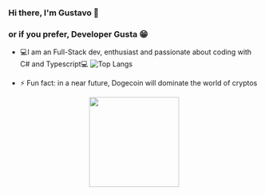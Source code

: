 ### Hi there, I'm Gustavo 👋
### or if you prefer, Developer Gusta 😁

- 💻I am an Full-Stack dev, enthusiast and passionate about coding with C# and Typescript💻
![Top Langs](https://github-readme-stats.vercel.app/api/top-langs/?username=developergusta&hide=TeX&layout=compact)


- ⚡ Fun fact: in a near future, Dogecoin will dominate the world of cryptos 
<p align="center">
  <img width="180" src="https://media0.giphy.com/media/1kkxWqT5nvLXupUTwK/200w.webp?cid=ecf05e47pn3vc8t94f931q4r0ouarkvjzn7a0kv3qk5xk74o&rid=200w.webp&ct=g">
</p>

<!--
**developergusta/developergusta** is a ✨ _special_ ✨ repository because its `README.md` (this file) appears on your GitHub profile.

Here are some ideas to get you started:

- 🔭 I’m currently working on ...
- 🌱 I’m currently learning ...
- 👯 I’m looking to collaborate on ...
- 🤔 I’m looking for help with ...
- 💬 Ask me about ...
- 📫 How to reach me: ...
- 😄 Pronouns: ...
- ⚡ Fun fact: ...
-->
